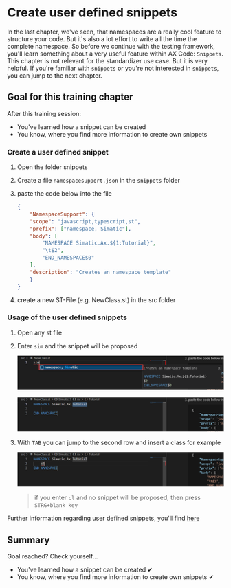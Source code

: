 # Create user defined snippets

In the last chapter, we've seen, that namespaces are a really cool feature to structure your code. But it's also a lot effort to write all the time the complete namespace. So before we continue with the testing framework, you'll learn something about a very useful feature within AX Code: `Snippets`. This chapter is not relevant for the standardizer use case. But it is very helpful. If you're familiar with `snippets` or you're not interested in `snippets`, you can jump to the next chapter.

## Goal for this training chapter

After this training session:

- You've learned how a snippet can be created
- You know, where you find more information to create own snippets

### Create a user defined snippet

1. Open the folder snippets

1. Create a file `namespacesupport.json` in the `snippets` folder

1. paste the code below into the file

    ```json
    {
        "NamespaceSupport": {
        "scope": "javascript,typescript,st",
        "prefix": ["namespace, Simatic"],
        "body": [
            "NAMESPACE Simatic.Ax.${1:Tutorial}",
            "\t$2",
            "END_NAMESPACE$0"
        ],
        "description": "Creates an namespace template"
        }    
    }
    ```

1. create a new ST-File (e.g. NewClass.st) in the src folder

### Usage of the user defined snippets

1. Open any st file

1. Enter `sim` and the snippet will be proposed

    ![drawing](./images/snippet1.png)

    ![drawing](./images/snippet2.png)

1. With `TAB` you can jump to the second row and insert a class for example

    ![drawing](./images/snippet3.png)

    > if you enter `cl` and no snippet will be proposed, then press `STRG+blank key`

Further information regarding user defined snippets, you'll find [here](https://console.prod.ax.siemens.cloud/docs/axcode/user-defined-snippets)

## Summary

Goal reached? Check yourself...

- You've learned how a snippet can be created ✔
- You know, where you find more information to create own snippets ✔
